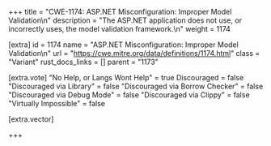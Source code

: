 +++
title = "CWE-1174: ASP.NET Misconfiguration: Improper Model Validation\n"
description = "The ASP.NET application does not use, or incorrectly uses, the model validation framework.\n"
weight = 1174

[extra]
id = 1174
name = "ASP.NET Misconfiguration: Improper Model Validation\n"
url = "https://cwe.mitre.org/data/definitions/1174.html"
class = "Variant"
rust_docs_links = []
parent = "1173"

[extra.vote]
"No Help, or Langs Wont Help" = true
Discouraged = false
"Discouraged via Library" = false
"Discouraged via Borrow Checker" = false
"Discouraged via Debug Mode" = false
"Discouraged via Clippy" = false
"Virtually Impossible" = false

[extra.vector]

+++